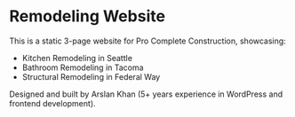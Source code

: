 # Remodeling Website

This is a static 3-page website for Pro Complete Construction, showcasing:
- Kitchen Remodeling in Seattle
- Bathroom Remodeling in Tacoma
- Structural Remodeling in Federal Way

Designed and built by Arslan Khan (5+ years experience in WordPress and frontend development).
